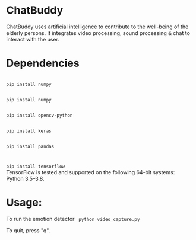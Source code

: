 # ChatBuddy
ChatBuddy uses artificial intelligence to contribute to the well-being of the elderly persons. 
It integrates video processing, sound processing & chat to interact with the user. 

# Dependencies
<code>
pip install numpy
</code>
</p>
<code>
pip install numpy
</code>
</p>
<code>
pip install opencv-python
</code>
</p>
<code>
pip install keras
</code>
</p>
<code>
pip install pandas
</code>
<code>
</p>
pip install tensorflow
</code>
TensorFlow is tested and supported on the following 64-bit systems: Python 3.5–3.8.
</p>

# Usage:
 To run the emotion detector
 <code>
 python video_capture.py
 </code>
 </p>
 To quit, press "q".
